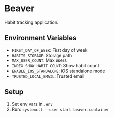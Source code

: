 # Beaver

Habit tracking application.

## Environment Variables

- `FIRST_DAY_OF_WEEK`: First day of week
- `HABITS_STORAGE`: Storage path
- `MAX_USER_COUNT`: Max users
- `INDEX_SHOW_HABIT_COUNT`: Show habit count
- `ENABLE_IOS_STANDALONE`: iOS standalone mode
- `TRUSTED_LOCAL_EMAIL`: Trusted email

## Setup

1. Set env vars in `.env`
2. Run: `systemctl --user start beaver.container`